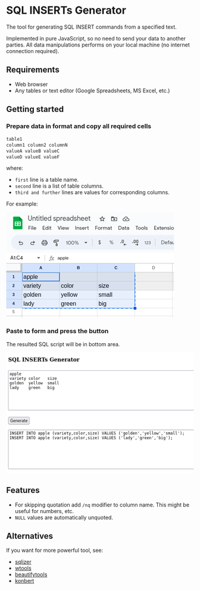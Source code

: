# SQL INSERTs Generator

The tool for generating SQL INSERT commands from a specified text.

Implemented in pure JavaScript, so no need to send your data to another parties. All data manipulations performs on your local machine (no internet connection required).

## Requirements

- Web browser
- Any tables or text editor (Google Spreadsheets, MS Excel, etc.)

## Getting started

### Prepare data in format and copy all required cells

```
table1
column1 column2 columnN
valueA valueB valueC
valueD valueE valueF
```

where:
- `first` line is a table name.
- `second` line is a list of table columns.
- `third and further` lines are values for corresponding columns.

For example:

![alt](docs/table.png)

### Paste to form and press the button

The resulted SQL script will be in bottom area.

![alt](docs/ui.png)

## Features

- For skipping quotation add `/nq` modifier to column name. This might be useful for numbers, etc.
- `NULL` values are automatically unquoted. 

## Alternatives

If you want for more powerful tool, see:

- [sqlizer](https://sqlizer.io/)
- [wtools](https://wtools.io/convert-excel-to-sql-queries)
- [beautifytools](https://beautifytools.com/excel-to-sql-converter.php)
- [konbert](https://konbert.com/convert/excel/to/sql)
